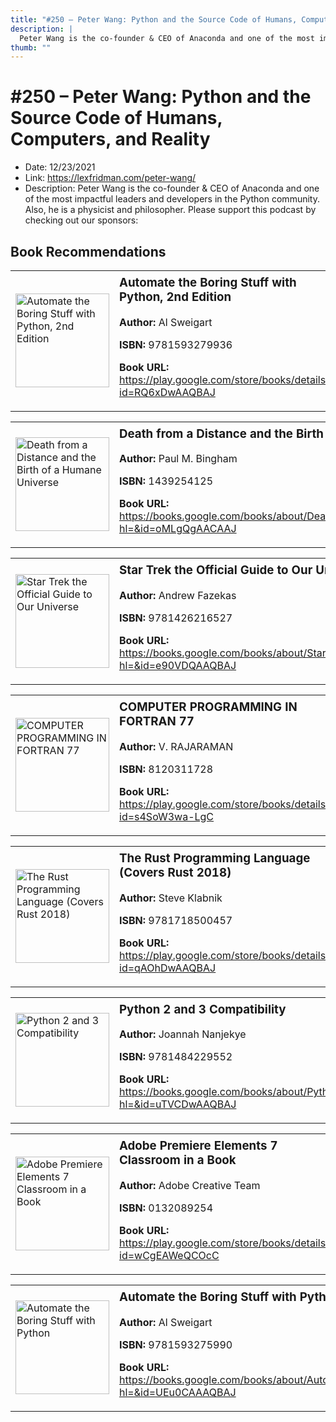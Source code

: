 ```yaml
---
title: "#250 – Peter Wang: Python and the Source Code of Humans, Computers, and Reality"
description: |
  Peter Wang is the co-founder & CEO of Anaconda and one of the most impactful leaders and developers in the Python community. Also, he is a physicist and philosopher. Please support this podcast by checking out our sponsors:"
thumb: ""
---
```


# #250 – Peter Wang: Python and the Source Code of Humans, Computers, and Reality

  - Date: 12/23/2021
  - Link: https://lexfridman.com/peter-wang/
  - Description: Peter Wang is the co-founder & CEO of Anaconda and one of the most impactful leaders and developers in the Python community. Also, he is a physicist and philosopher. Please support this podcast by checking out our sponsors:

## Book Recommendations

<table style="border: none;"><tr style="border: none;"><td style="border: none;"><img src="http://books.google.com/books/content?id=RQ6xDwAAQBAJ&printsec=frontcover&img=1&zoom=1&edge=curl&source=gbs_api" alt="Automate the Boring Stuff with Python, 2nd Edition" width="150" style="vertical-align: top;"></td><td style="border: none; vertical-align: top;"><h3 style='margin-top: 5'>Automate the Boring Stuff with Python, 2nd Edition</h3><p><strong>Author:</strong> Al Sweigart</p><p><strong>ISBN:</strong> 9781593279936</p><p><strong>Book URL:</strong> <a href="https://play.google.com/store/books/details?id=RQ6xDwAAQBAJ">https://play.google.com/store/books/details?id=RQ6xDwAAQBAJ</a></p></td></tr></table>
<table style="border: none;"><tr style="border: none;"><td style="border: none;"><img src="http://books.google.com/books/content?id=oMLgQgAACAAJ&printsec=frontcover&img=1&zoom=1&source=gbs_api" alt="Death from a Distance and the Birth of a Humane Universe" width="150" style="vertical-align: top;"></td><td style="border: none; vertical-align: top;"><h3 style='margin-top: 5'>Death from a Distance and the Birth of a Humane Universe</h3><p><strong>Author:</strong> Paul M. Bingham</p><p><strong>ISBN:</strong> 1439254125</p><p><strong>Book URL:</strong> <a href="https://books.google.com/books/about/Death_from_a_Distance_and_the_Birth_of_a.html?hl=&id=oMLgQgAACAAJ">https://books.google.com/books/about/Death_from_a_Distance_and_the_Birth_of_a.html?hl=&id=oMLgQgAACAAJ</a></p></td></tr></table>
<table style="border: none;"><tr style="border: none;"><td style="border: none;"><img src="http://books.google.com/books/content?id=e90VDQAAQBAJ&printsec=frontcover&img=1&zoom=1&edge=curl&source=gbs_api" alt="Star Trek the Official Guide to Our Universe" width="150" style="vertical-align: top;"></td><td style="border: none; vertical-align: top;"><h3 style='margin-top: 5'>Star Trek the Official Guide to Our Universe</h3><p><strong>Author:</strong> Andrew Fazekas</p><p><strong>ISBN:</strong> 9781426216527</p><p><strong>Book URL:</strong> <a href="https://books.google.com/books/about/Star_Trek_the_Official_Guide_to_Our_Univ.html?hl=&id=e90VDQAAQBAJ">https://books.google.com/books/about/Star_Trek_the_Official_Guide_to_Our_Univ.html?hl=&id=e90VDQAAQBAJ</a></p></td></tr></table>
<table style="border: none;"><tr style="border: none;"><td style="border: none;"><img src="http://books.google.com/books/content?id=s4SoW3wa-LgC&printsec=frontcover&img=1&zoom=1&edge=curl&source=gbs_api" alt="COMPUTER PROGRAMMING IN FORTRAN 77" width="150" style="vertical-align: top;"></td><td style="border: none; vertical-align: top;"><h3 style='margin-top: 5'>COMPUTER PROGRAMMING IN FORTRAN 77</h3><p><strong>Author:</strong> V. RAJARAMAN</p><p><strong>ISBN:</strong> 8120311728</p><p><strong>Book URL:</strong> <a href="https://play.google.com/store/books/details?id=s4SoW3wa-LgC">https://play.google.com/store/books/details?id=s4SoW3wa-LgC</a></p></td></tr></table>
<table style="border: none;"><tr style="border: none;"><td style="border: none;"><img src="http://books.google.com/books/content?id=qAOhDwAAQBAJ&printsec=frontcover&img=1&zoom=1&edge=curl&source=gbs_api" alt="The Rust Programming Language (Covers Rust 2018)" width="150" style="vertical-align: top;"></td><td style="border: none; vertical-align: top;"><h3 style='margin-top: 5'>The Rust Programming Language (Covers Rust 2018)</h3><p><strong>Author:</strong> Steve Klabnik</p><p><strong>ISBN:</strong> 9781718500457</p><p><strong>Book URL:</strong> <a href="https://play.google.com/store/books/details?id=qAOhDwAAQBAJ">https://play.google.com/store/books/details?id=qAOhDwAAQBAJ</a></p></td></tr></table>
<table style="border: none;"><tr style="border: none;"><td style="border: none;"><img src="http://books.google.com/books/content?id=uTVCDwAAQBAJ&printsec=frontcover&img=1&zoom=1&edge=curl&source=gbs_api" alt="Python 2 and 3 Compatibility" width="150" style="vertical-align: top;"></td><td style="border: none; vertical-align: top;"><h3 style='margin-top: 5'>Python 2 and 3 Compatibility</h3><p><strong>Author:</strong> Joannah Nanjekye</p><p><strong>ISBN:</strong> 9781484229552</p><p><strong>Book URL:</strong> <a href="https://books.google.com/books/about/Python_2_and_3_Compatibility.html?hl=&id=uTVCDwAAQBAJ">https://books.google.com/books/about/Python_2_and_3_Compatibility.html?hl=&id=uTVCDwAAQBAJ</a></p></td></tr></table>
<table style="border: none;"><tr style="border: none;"><td style="border: none;"><img src="http://books.google.com/books/content?id=wCgEAWeQCOcC&printsec=frontcover&img=1&zoom=1&edge=curl&source=gbs_api" alt="Adobe Premiere Elements 7 Classroom in a Book" width="150" style="vertical-align: top;"></td><td style="border: none; vertical-align: top;"><h3 style='margin-top: 5'>Adobe Premiere Elements 7 Classroom in a Book</h3><p><strong>Author:</strong> Adobe Creative Team</p><p><strong>ISBN:</strong> 0132089254</p><p><strong>Book URL:</strong> <a href="https://play.google.com/store/books/details?id=wCgEAWeQCOcC">https://play.google.com/store/books/details?id=wCgEAWeQCOcC</a></p></td></tr></table>
<table style="border: none;"><tr style="border: none;"><td style="border: none;"><img src="http://books.google.com/books/content?id=UEu0CAAAQBAJ&printsec=frontcover&img=1&zoom=1&edge=curl&source=gbs_api" alt="Automate the Boring Stuff with Python" width="150" style="vertical-align: top;"></td><td style="border: none; vertical-align: top;"><h3 style='margin-top: 5'>Automate the Boring Stuff with Python</h3><p><strong>Author:</strong> Al Sweigart</p><p><strong>ISBN:</strong> 9781593275990</p><p><strong>Book URL:</strong> <a href="https://books.google.com/books/about/Automate_the_Boring_Stuff_with_Python.html?hl=&id=UEu0CAAAQBAJ">https://books.google.com/books/about/Automate_the_Boring_Stuff_with_Python.html?hl=&id=UEu0CAAAQBAJ</a></p></td></tr></table>
